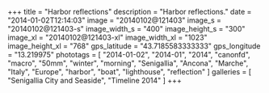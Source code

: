 +++
title = "Harbor reflections"
description = "Harbor reflections."
date = "2014-01-02T12:14:03"
image = "20140102@121403"
image_s = "20140102@121403-s"
image_width_s = "400"
image_height_s = "300"
image_xl = "20140102@121403-xl"
image_width_xl = "1023"
image_height_xl = "768"
gps_latitude = "43.7185583333333"
gps_longitude = "13.219975"
phototags = [ "2014-01-02", "2014-01", "2014", "canonfd", "macro", "50mm", "winter", "morning", "Senigallia", "Ancona", "Marche", "Italy", "Europe", "harbor", "boat", "lighthouse", "reflection" ]
galleries = [ "Senigallia City and Seaside", "Timeline 2014" ]
+++

